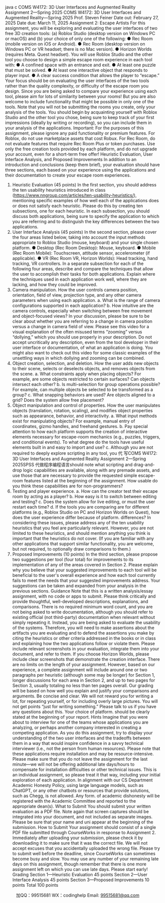 java c
COMS W4172: 3D User Interfaces and Augmented Reality 
Assignment 2—Spring 2025 
COMS W4172: 3D User Interfaces and Augmented Reality—Spring 2025 
Prof. Steven Feiner 
Date out: February 27, 2025 
Date due: March 11, 2025 
Assignment 2: Escape Artists 
For this assignment, you will be exploring and evaluating   the   user   interfaces   of two free 3D creation tools: (a) Roblox Studio (desktop version on Windows   PC   or   macOS)   and   (b)   your   choice of only one of the following:
● Rec Room (mobile version on   iOS or Android).
● Rec Room (desktop version on Windows   PC or VR headset; there   is   no   Mac   version).
● Horizon Worlds (requires   Meta. Quest headset).
You will   use   Roblox Studio and the other tool you choose to   design   a   simple   escape   room   experience in   each tool with:
● A confined space with an entrance   and   exit.
● At   least one   puzzle that   must   be solved.
● At   least one   interactive object that   responds to   player input.
●       A clear success   condition   that   allows   the   player to “escape.” Your focus should be on evaluating the user   interfaces   of the   two   tools   rather than   the   quality complexity, or difficulty of the escape room you design.   Since   you   are   being   asked   to   compare   your experience using each tool,   please aim for lots   of similarity   between   your   rooms!   But   you are also welcome to   include functionality that   might be possible   in   only   one   of the tools.
Note that you will not be submitting the rooms you create, only your analysis of the tools. 
You should begin by acquainting yourself with   Roblox Studio   and   the   other tool   you   chose, being sure to   keep track of your first   impressions (ideally by writing   or   recording),   so you   can   include them in your analysis of the   applications.
Important: For the purposes of this assignment, please ignore any paid functionality or premium features. For Roblox, do not use marketplace assets that cost Robux. For Rec Room, do not evaluate features that require Rec Room Plus or token purchases. Use only the free creation tools provided by each platform, and do not upgrade your account, even for a short-term free offer! 
Heuristic Evaluation, User Interface Analysis, and Proposed Improvements 
In addition to an   introduction and conclusions (keep   them   brief), your   evaluation   should   have three sections, each based on your experience   using the applications and their documentation to create your escape room   experiences.
1. Heuristic Evaluation (45 points) 
In the first section, you should address the ten   usability   heuristics   introduced   in class (https://www.nngroup.com/articles/ten-usability-heuristics/), mentioning specific examples of   how well each of the applications does or does   not satisfy   each   heuristic.   Please   do   this   by creating ten subsections, one for each heuristic.   In each   subsection, you   should   discuss   both      applications, being sure to specify the   application to which you   are   referring   and   to   distinguish   the key differences between   the   two   applications. 
2. User Interface Analysis (45 points) 
In the second section,   please cover the four areas listed   below,   taking   into   account   the input methods appropriate to   Roblox Studio (mouse,   keyboard) and your single   chosen   platform.
● Desktop (Rec Room Desktop): Mouse,   keyboard.
● Mobile (Rec Room Mobile): Touchscreen, attitude sensor, accelerometer (if   applicable).
● VR (Rec Room VR, Horizon Worlds): Head tracking,   hand tracking, VR controllers.
In a separate subsection for each of   the following four areas, describe   and   compare   the techniques that allow the user to accomplish their tasks for   both applications.   Explain   where   the   techniques used   in each application work well, where they are   lacking,   and   how they   could   be improved.
1. Camera manipulation. How the user controls camera   position,   orientation,   field   of view,   projection type, and any other camera parameters when   using   each   application.
a.      What   is the range of camera configurations supported   in each   application?
b.       How   intuitive are the camera controls, especially when   switching   between   free movement and object-focused views?   In your discussion,   please be sure to   be clear about whether you are referring to a change in camera position versus a change in camera field of view. Please see this video for a visual explanation of the often misused terms “zooming” versus “dollying,” which you should use properly in your description. Do not accept uncritically any description, even from the tool developer in their user interface or documentation, of what an application is doing. You   might also want to check out this video for some   classic   examples   of the unsettling ways   in which dollying and zooming   can   be   combined.
2. Object creation, selection, and deletion. How the   user adds   new objects   to   their   scene, selects or deselects objects, and removes objects   from   the   scene.
a. What constraints apply when placing objects?   For example, are   some   objects   restricted to certain surfaces? Can objects   intersect each   other?
b. Is multi-selection for group operations possible? For example,   can   multiple   objects be selected to   be transformed as   a   group?
c. What snapping behaviors are used? Are objects aligned to a   grid?   Does   the   system allow free   placement?
3. Object manipulation and control of properties. How   the   user   manipulates   objects   (translation,   rotation, scaling), and modifies object properties   such   as   appearance, behavior, and   interactivity.
a. What input methods exist for manipulating objects? For example,   manual   entry of coordinates, gizmo handles, and freehand gestures.
b.       Pay special attention to how each   platform   supports   the   creation   of interactive elements necessary for escape-room mechanics (e.g.,   puzzles, triggers,   and conditional events). To what degree do the tools   have   useful elements   built   in   and   easy to   import and   use?
c.       Although you are not required to deeply explore   scripting   in   any tool,   you   代 写COMS W4172: 3D User Interfaces and Augmented Reality Assignment 2—Spring 2025SPSS
代做程序编程语言should note what scripting and drag-and-drop logic capabilities are available, along with any premade assets, and use those that   are   necessary to   provide   the requested simple escape-room features listed at   the   beginning   of the assignment.   How usable do   you think these capabilities   are for   non-programmers? 
4. Testing and player experience. 
a.       How can the creator test their escape   room   by   acting   as   a player?
b.       How easy   is   it to switch   between editing and testing?
c.       Does the system allow for live editing,   or   must   the   user   restart   each   time?
d.       If the tools you are comparing are for different platforms (e.g.,   Roblox   Studio   on   PC and   Horizon Worlds on Quest),   how does the user   experience   differ   because      of platform. differences?
In considering these   issues,   please address any of the ten usability   heuristics   that   you feel   are   particularly   relevant.   However, you are   not   limited to these   heuristics, and should   mention anything you think   is   important that the   heuristics do   not cover. (If you are   familiar with   any   other   applications that support similar functionality, you are welcome, but not required, to optionally draw comparisons to them.)
3. Proposed Improvements (10 points) 
In the third section,   please propose two suggestions per tool (four total)   for   improvements   to   its   implementation of any of the areas covered in   Section   2.
Please explain why you believe that your suggested improvements   to   each   tool will   be   beneficial   to the user's overall experience and   how each tool   currently   fails   to   meet   the   needs   that   your suggested improvements address. Your suggestions can be taken   and   expanded   from   your analysis   in the previous sections.
Guidance 
Note that this   is a written analysis/essay assignment, with no   code   or   apps to   submit.   Please   think critically and provide thoughtful, well-developed descriptions, explanations,   and comparisons. There   is   no   required   minimum word count, and you are   not being   asked   to write   documentation, although you should refer to existing official   (not third-party)   documentation when relevant without simply repeating it.   Instead, you are being asked to evaluate the usability of the systems. Therefore, you will need to make assertions about the   artifacts   you   are evaluating and to defend the assertions you   make by   citing   the   heuristics   or   other   criteria addressed   in the books or in class and   explaining   how   the   two   applications   follow   or violate   them. Please   include relevant screenshots in your evaluation,   integrate them   into your   document,   and   refer to them.   If you choose   Horizon Worlds,   please include clear screenshots that demonstrate   the creation   interface.
There are   no limits on the length   of your assignment.   However,   based   on   our   experience,   a complete assignment will   include around one or two paragraphs   per   heuristic   (although some may   be   longer) for Section   1,   longer discussions for each area   in Section 2,   and   up   to   two pages for Section 3,   usually totaling   no less than ten   pages overall.   Our   grading   will   be   based on   how well you explain and justify your comparisons and arguments. Be concise and   clear.   We will   not   reward you for writing a lot, for repeating yourself, or for   including   overly   large pictures. You will   not get   points “just for writing something.” Please talk to   us   if you   have any   questions about this. 
Your choice of platform. should be clearly stated at the beginning of your report. 
Hints 
Imagine that you were about to interview for one of the teams whose   applications   you   are analyzing, or perhaps another company interested   in creating   a   competing   application. As you do this assignment, try to display your understanding of the two user interfaces and the tradeoffs between them in a way that would inspire confidence in a savvy technical interviewer (i.e., not the person from human resources). 
Please   note that these applications require   installation and may   be   resource-intensive.   Please   make sure that you do   not   leave the assignment for the   last   minute—we will   not   be offering additional late days/hours to compensate for installation difficulties   or   other   technical   issues.
This is an individual assignment, so please treat   it   that way, including your initial exploration of each application.   In alignment with our CS Department Academic Honesty Policy, using large language   models, such as ChatGPT, or any other chatbots   or   resources   that   provide   solutions,   such as Chegg,   is not allowed. Any form. of academic   dishonesty will   be   registered   with   the Academic Committee and reported to the appropriate   dean(s).
What to Submit 
You should submit your written evaluation as a   PDF file.   Note again   that   screen   captures   should   be   integrated   into your document, and   not   included as separate   images.   Please   be sure that your name and uni appear at   the   beginning   of the   submission.
How to Submit 
Your assignment should consist of a single PDF file submitted through   CourseWorks   in   response to Assignment 2.
Immediately after uploading your submission, please check it by downloading it to make sure that it was the correct file. We will not accept excuses that you accidentally uploaded the wrong file. 
Please try to submit well before the deadline, since   CourseWorks   can   sometimes   become   busy   and slow. You   may use any   number of your remaining   late days   on   this   assignment,   though remember that there   is one   more assignment   left on which   you can   use   late days.   Please   start   early! 
Grading 
Section 1—Heuristic Evaluation                                       45 points
Section 2—User Interface Analysis                            45 points
Section 3—Proposed Improvements                        10 points
Total                                                                                                                      100 points 




         
加QQ：99515681  WX：codinghelp  Email: 99515681@qq.com
